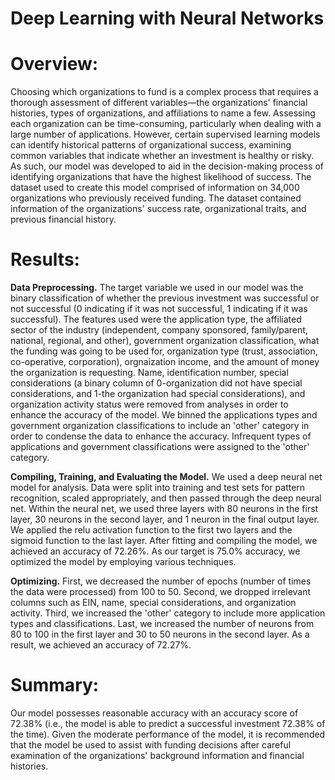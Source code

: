 # Deep Learning with Neural Networks

# Overview:
Choosing which organizations to fund is a complex process that requires a thorough assessment of different variables—the organizations' financial histories, types of organizations, and affiliations to name a few. Assessing each organization can be time-consuming, particularly when dealing with a large number of applications. However, certain supervised learning models can identify historical patterns of organizational success, examining common variables that indicate whether an investment is healthy or risky. As such, our model was developed to aid in the decision-making process of identifying organizations that have the highest likelihood of success. The dataset used to create this model comprised of information on 34,000 organizations who previously received funding. The dataset contained information of the organizations' success rate, organizational traits, and previous financial history.

# Results:
**Data Preprocessing.** The target variable we used in our model was the binary classification of whether the previous investment was successful or not successful (0 indicating if it was not successful, 1 indicating if it was successful). The features used were the application type, the affiliated sector of the industry (independent, company sponsored, family/parent, national, regional, and other), government organization classification, what the funding was going to be used for, organization type (trust, association, co-operative, corporation), orgnaization income, and the amount of money the organization is requesting. Name, identification number, special considerations (a binary column of 0-organization did not have special considerations, and 1-the organization had special considerations), and organization activity status were removed from analyses in order to enhance the accuracy of the model. We binned the applications types and government organization classifications to include an 'other' category in order to condense the data to enhance the accuracy. Infrequent types of applications and government classifications were assigned to the 'other' category.

**Compiling, Training, and Evaluating the Model.** We used a deep neural net model for analysis. Data were split into training and test sets for pattern recognition, scaled appropriately, and then passed through the deep neural net. Within the neural net, we used three layers with 80 neurons in the first layer, 30 neurons in the second layer, and 1 neuron in the final output layer. We applied the relu activation function to the first two layers and the sigmoid function to the last layer. After fitting and compiling the model, we achieved an accuracy of 72.26%. As our target is 75.0% accuracy, we optimized the model by employing various techniques. 
    
**Optimizing.** First, we decreased the number of epochs (number of times the data were processed) from 100 to 50. Second, we dropped irrelevant columns such as EIN, name, special considerations, and organization activity. Third, we increased the 'other' category to include more application types and classifications. Last, we increased the number of neurons from 80 to 100 in the first layer and 30 to 50 neurons in the second layer. As a result, we achieved an accuracy of 72.27%.

# Summary:
Our model possesses reasonable accuracy with an accuracy score of 72.38% (i.e., the model is able to predict a successful investment 72.38% of the time). Given the moderate performance of the model, it is recommended that the model be used to assist with funding decisions after careful examination of the organizations' background information and financial histories.
